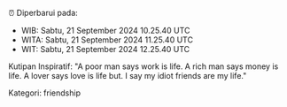 ⏰ Diperbarui pada:
- WIB: Sabtu, 21 September 2024 10.25.40 UTC
- WITA: Sabtu, 21 September 2024 11.25.40 UTC
- WIT: Sabtu, 21 September 2024 12.25.40 UTC

Kutipan Inspiratif:
"A poor man says work is life. A rich man says money is life. A lover says love is life but. I say my idiot friends are my life."


Kategori: friendship


